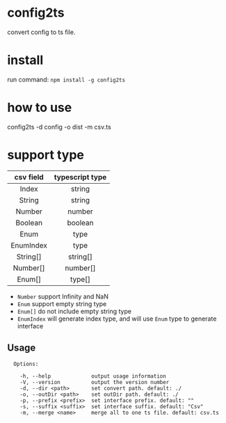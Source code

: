 # config2ts

convert config to ts file.

# install

run command: `npm install -g config2ts`

# how to use

config2ts -d config -o dist -m csv.ts

# support type

| csv field | typescript type |
| :-------: | :-------------: |
|   Index   |     string      |
|  String   |     string      |
|  Number   |     number      |
|  Boolean  |     boolean     |
|   Enum    |      type       |
| EnumIndex |      type       |
| String[]  |    string[]     |
| Number[]  |    number[]     |
|  Enum[]   |     type[]      |

* `Number` support Infinity and NaN
* `Enum` support empty string type
* `Enum[]` do not include empty string type
* `EnumIndex` will generate index type, and will use `Enum` type to generate interface

## Usage

```
  Options:

    -h, --help             output usage information
    -V, --version          output the version number
    -d, --dir <path>       set convert path. default: ./
    -o, --outDir <path>    set outDir path. default: ./
    -p, --prefix <prefix>  set interface prefix. default: ""
    -s, --suffix <suffix>  set interface suffix. default: "Csv"
    -m, --merge <name>     merge all to one ts file. default: csv.ts
```
